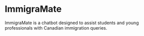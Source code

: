 # ImmigraMate
ImmigraMate is a chatbot designed to assist students and young professionals with Canadian immigration queries.
